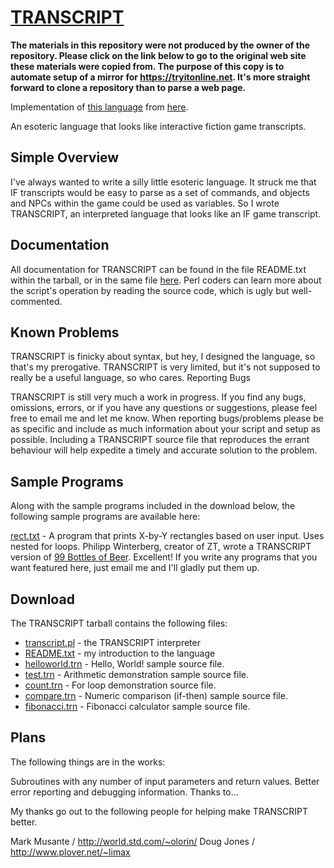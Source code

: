 # [TRANSCRIPT](http://web.archive.org/web/20071018030927/http://www.corknut.org/code/transcript/)

**The materials in this repository were not produced by the owner of the repository. Please click on the link below to go to the original web site these materials were copied from. The purpose of this copy is to automate setup of a mirror for https://tryitonline.net. It's more straight forward to clone a repository than to parse a web page.**

Implementation of [this language](https://esolangs.org/wiki/TRANSCRIPT) from [here](https://web.archive.org/web/20071018030927/http://www.corknut.org/code/transcript/transcript15May2002.tar.gz).

An esoteric language that looks like interactive fiction game transcripts.

## Simple Overview

I've always wanted to write a silly little esoteric language. It struck me that IF transcripts would be easy to parse as a set of commands, and objects and NPCs within the game could be used as variables. So I wrote TRANSCRIPT, an interpreted language that looks like an IF game transcript.

## Documentation

All documentation for TRANSCRIPT can be found in the file README.txt within the tarball, or in the same file [here](README.txt). Perl coders can learn more about the script's operation by reading the source code, which is ugly but well-commented.

## Known Problems

TRANSCRIPT is finicky about syntax, but hey, I designed the language, so that's my prerogative.
TRANSCRIPT is very limited, but it's not supposed to really be a useful language, so who cares.
Reporting Bugs

TRANSCRIPT is still very much a work in progress. If you find any bugs, omissions, errors, or if you have any questions or suggestions, please feel free to email me and let me know. When reporting bugs/problems please be as specific and include as much information about your script and setup as possible. Including a TRANSCRIPT source file that reproduces the errant behaviour will help expedite a timely and accurate solution to the problem.

## Sample Programs

Along with the sample programs included in the download below, the following sample programs are available here:

[rect.txt](samples/rect.txt) - A program that prints X-by-Y rectangles based on user input. Uses nested for loops.
Philipp Winterberg, creator of ZT, wrote a TRANSCRIPT version of [99 Bottles of Beer](samples/Bottles.trn.txt). Excellent!
If you write any programs that you want featured here, just email me and I'll gladly put them up.

## Download

The TRANSCRIPT tarball contains the following files:

- [transcript.pl](transcript.pl) - the TRANSCRIPT interpreter
- [README.txt](README.txt) - my introduction to the language
- [helloworld.trn](samples/helloworld.txt) - Hello, World! sample source file.
- [test.trn](samples/test.txt) - Arithmetic demonstration sample source file.
- [count.trn](samples/count.txt) - For loop demonstration source file.
- [compare.trn](samples/compare.txt) - Numeric comparison (if-then) sample source file.
- [fibonacci.trn](samples/fibonacci.txt) - Fibonacci calculator sample source file.

## Plans

The following things are in the works:

Subroutines with any number of input parameters and return values.
Better error reporting and debugging information.
Thanks to...

My thanks go out to the following people for helping make TRANSCRIPT better.

Mark Musante / <http://world.std.com/~olorin/>
Doug Jones / <http://www.plover.net/~limax>
